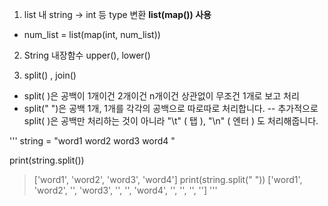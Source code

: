 1. list 내 string -> int 등 type 변환 **list(map()) 사용**
- num_list = list(map(int, num_list))

2. String 내장함수 upper(), lower()

3. split() , join()
- split( )은 공백이 1개이건 2개이건 n개이건 상관없이 무조건 1개로 보고 처리
- split(" ")은 공백 1개, 1개를 각각의 공백으로 따로따로 처리합니다.
-- 추가적으로 split( )은 공백만 처리하는 것이 아니라 "\t" ( 탭 ), "\n" ( 엔터 ) 도 처리해줍니다.

'''
string = "word1 word2  word3    word4     "

print(string.split())
> ['word1', 'word2', 'word3', 'word4']
print(string.split(" "))
> ['word1', 'word2', '', 'word3', '', '', 'word4', '', '', '', '']
'''
